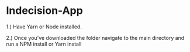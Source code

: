 # Indecision-App

1.) Have Yarn or Node installed. 


2.) Once you've downloaded the folder navigate to the main directory and run a NPM install or Yarn install
